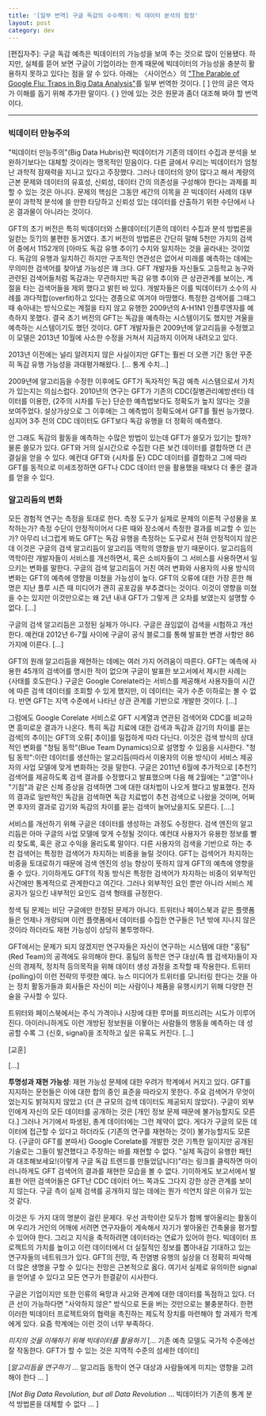 ```yaml
---
title: '[일부 번역] 구글 독감의 수수께끼: 빅 데이터 분석의 함정'
layout: post
category: dev
---
```


\[편집자주]: 구글 독감 예측은 빅데이터의 가능성을 보여 주는 것으로 많이 인용됐다. 하지만, 실체를 뜯어 보면 구글이 기업이라는 한계 때문에 빅데이터의 가능성을 충분히 활용하지 못하고 있다는 점을 알 수 있다. 아래는 〈사이언스〉의 ["The Parable of Google Flu: Traps in Big Data Analysis"](http://science.sciencemag.org/content/343/6176/1203)를 일부 번역한 것이다. \[ \] 안의 글은 역자가 이해를 돕기 위해 추가한 말이다. \{ } 안에 있는 것은 원문과 좀더 대조해 봐야 할 번역이다.

---

### 빅데이터 만능주의 ###

"빅데이터 만능주의"(Big Data Hubris)란 빅데이터가 기존의 데이터 수집과 분석을 보완하기보다는 대체할 것이라는 맹목적인 믿음이다. 다른 글에서 우리는 빅데이터가 엄청난 과학적 잠재력을 지니고 있다고 주장했다. 그러나 데이터의 양이 많다고 해서 계량의 근본 문제와 데이터의 유효성, 신뢰성, 데이터 간의 의존성을 구성해야 한다는 과제를 피할 수 있는 것은 아니다. 문제의 핵심은 그동안 세간의 이목을 끈 빅데이터 사례의 대부분이 과학적 분석에 쓸 만한 타당하고 신뢰성 있는 데이터를 산출하기 위한 수단에서 나온 결과물이 아니라는 것이다.

GFT의 초기 버전은 특히 빅데이터와 스몰데이터[기존의 데이터 수집과 분석 방법론을 일컫는 듯?]의 불편한 동거였다. 초기 버전의 방법론은 간단히 말해 5천만 가지의 검색어 중에서 1152개의 [아마도 독감 유행 추이?] 수치와 일치하는 것을 골라내는 것이었다. 독감의 유행과 일치하긴 하지만 구조적인 연관성은 없어서 미래를 예측하는 데에는 무의미한 검색어를 찾아낼 가능성은 꽤 크다. GFT 개발자들 자신들도 고등학교 농구와 관련된 검색어들처럼 독감과는 무관하지만 독감 유행 추이와 큰 상관관계를 보이는, 계절을 타는 검색어들을 제외 했다고 밝힌 바 있다. 개발자들은 이를 빅데이터가 소수의 사례를 과다적합(overfit)하고 있다는 경종으로 여겨야 마땅했다. 특정한 검색어를 그때그때 솎아내는 방식으로는 계절을 타지 않고 유행한 2009년의 A-H1N1 인플루엔자를 예측하지 못했다. 결국 초기 버전의 GFT는 독감을 예측하는 시스템이기도 했지만 겨울을 예측하는 시스템이기도 했던 것이다. GFT 개발자들은 2009년에 알고리듬을 수정했고 이 모델은 2013년 10월에 사소한 수정을 거쳐서 지금까지 이어져 내려오고 있다.

2013년 이전에는 널리 알려지지 않은 사실이지만 GFT는 훨씬 더 오랜 기간 동안 꾸준히 독감 유행 가능성을 과대평가해왔다. [... 통계 수치...]

2009년에 알고리듬을 수정한 이후에도 GFT가 독자적인 독감 예측 시스템으로서 가치가 있는지는 의심스럽다. 2010년의 연구는 GFT가 기존의 CDC(질병관리예방센터) 데이터를 이용한, {2주의 시차를 두는} 단순한 예측법보다도 정확도가 높지 않다는 것을 보여주었다. 설상가상으로 그 이후에는 그 예측법이 정확도에서 GFT를 훨씬 능가했다. 심지어 3주 전의 CDC 데이터도 GFT보다 독감 유행을 더 정확히 예측했다.

안 그래도 독감의 활동을 예측하는 수많은 방법이 있는데 GFT가 쓸모가 있기는 할까? 물론 쓸모가 있다. GFT와 거의 실시간으로 수집한 다른 보건 데이터를 결합하면 더 큰 결실을 얻을 수 있다. 예컨대 GFT와 {시차를 둔} CDC 데이터를 결합하고 그에 따라 GFT를 동적으로 미세조정하면 GFT나 CDC 데이터 만을 활용했을 때보다 더 좋은 결과를 얻을 수 있다.

### 알고리듬의 변화 ###

모든 경험적 연구는 측정을 토대로 한다. 측정 도구가 실제로 문제의 이론적 구성물을 포착하는가? 측정 수단이 안정적이어서 다른 때와 장소에서 측정한 결과를 비교할 수 있는가? 아무리 너그럽게 봐도 GFT는 독감 유행을 측정하는 도구로서 전혀 안정적이지 않은데 이것은 구글의 검색 알고리듬이 알고리듬 역학의 영향을 받기 때문이다. 알고리듬의 역학이란 개발자들이 서비스를 개선하면서, 혹은 소비자들이 그 서비스를 사용하면서 일으키는 변화를 말한다. 구글의 검색 알고리듬이 거친 여러 변화와 사용자의 사용 방식의 변화는 GFT의 예측에 영향을 미쳤을 가능성이 높다. GFT의 오류에 대한 가장 흔한 해명은 지난 플루 시즌 때 미디어가 괜히 공포감을 부추겼다는 것이다. 이것이 영향을 미쳤을 수는 있지만 이것만으로는 왜 2년 내내 GFT가 그렇게 큰 오차를 보였는지 설명할 수 없다. [...]

구글의 검색 알고리듬은 고정된 실체가 아니다. 구글은 끊임없이 검색을 시험하고 개선한다. 예컨대 2012년 6-7월 사이에 구글이 공식 블로그를 통해 발표한 변경 사항만 86가지에 이른다. [...]

GFT의 원래 알고리듬을 재현하는 데에는 여러 가지 어려움이 따른다. GFT는 예측에 사용한 45개의 검색어를 명시한 적이 없으며 구글이 발표한 보고서에서 제시한 사례는 {사태를 호도한다.} 구글은 Google Corelate라는 서비스를 제공해서 사용자들이 시간에 따른 검색 데이터를 조회할 수 있게 했지만, 이 데이터는 국가 수준 이하로는 볼 수 없다. 반면 GFT는 지역 수준에서 나타난 상관 관계를 기반으로 개발한 것이다. [...]

그럼에도 Google Corelate 서비스로 GFT 시계열과 연관된 검색어와 CDC를 비교하면 흥미로운 결과가 나온다. 특히 독감 치료에 대한 검색과 독감과 감기의 차이를 묻는 검색[의 추이]는 GFT의 오류[ 추이]를 밀접하게 따라 다닌다. 이것은 검색 방식의 상대적인 변화를 "청팀 동학"(Blue Team Dynamics)으로 설명할 수 있음을 시사한다. "청팀 동학":이란 데이터를 생산하는 알고리듬(따라서 이용자의 이용 방식)이 서비스 제공자의 사업 모델에 맞게 변화하는 것을 말한다. 구글은 2011년 6월에 추가적으로 [추천?] 검색어를 제공하도록 검색 결과를 수정했다고 발표했으며 다음 해 2월에는 "고열"이나 "기침"과 같은 신체 증상을 검색하면 그에 대한 대처법이 나오게 했다고 발표했다. 전자의 결과로 일반적인 독감을 검색하면 독감 치료법이 추천 검색으로 나왔을 것이며, 어쩌면 후자의 결과로 감기와 독감의 차이를 묻는 검색이 늘어났을지도 모른다. [....] 

서비스를 개선하기 위해 구글은 데이터를 생성하는 과정도 수정한다. 검색 엔진의 알고리듬은 아마 구글의 사업 모델에 맞게 수정될 것이다. 예컨대 사용자가 유용한 정보를 빨리 찾도록, 혹은 광고 수익을 올리도록 말이다. 다른 사용자의 검색을 기반으로 하는 추천 검색어는 특정한 검색어가 차지하는 비중을 늘릴 것이다. GFT는 검색어가 차지하는 비중을 토대로하기 때문에 검색 엔진의 성능 향상이 뜻하지 않게 GFT의 예측에 영향을 줄 수 있다. 기이하게도 GFT의 작동 방식은 특정한 검색어가 차지하는 비중이 외부적인 사건에만 통계적으로 관계한다고 여긴다. 그러나 외부적인 요인 뿐만 아니라 서비스 제공자가 일으킨 내부적인 요인도 검색 형태를 규정한다.

청색 팀 문제는 비단 구글에만 한정된 문제가 아니다. 트위터나 페이스북과 같은 플랫폼들은 언제나 개량되며 이런 플랫폼에서 데이터를 수집한 연구들은 1년 밖에 지나지 않은 것이라 하더라도 재현 가능성이 상당히 불투명하다.

GFT에서는 문제가 되지 않겠지만 연구자들은 자신이 연구하는 시스템에 대한 "홍팀"(Red Team)의 공격에도 유의해야 한다. 홍팀의 동학은 연구 대상(즉 웹 검색자)들이 자신의 경제적, 정치적 등의목적을 위해 데이터 생성 과정을 조작할 때 작용한다. 트위터 {polling}이 이런 전략의 뚜렷한 예다. 뉴스 미디어가 트위터를 모니터링 한다는 것을 아는 정치 활동가들과 회사들은 자신이 미는 사람이나 제품을 유행시키기 위해 다양한 전술을 구사할 수 있다.

트위터와 페이스북에서는 주식 가격이나 시장에 대한 루머를 퍼뜨리려는 시도가 이루어진다. 아이러니하게도 이런 개방된 정보원을 이욯아는 사람들의 행동을 예측하는 데 성공할 수록 그 {신호, signal}을 조작하고 싶은 유혹도 커진다. [...]

[교훈]

[...]

**투명성과 재현 가능성**: 재현 가능성 문제에 대한 우려가 학계에서 커지고 있다. GFT를 지지하는 문헌들은 이에 대한 합의 중인 표준을 따라오지 못한다. 주요 검색어가 무엇이었는지도 밝혀지지 않았고 {더 큰 규모의 검색 데이터도 제공되지 않았다}. 구글이 외부인에게 자신의 모든 데이터를 공개하는 것은 [개인 정보 문제 때문에 불가능할지도 모른다.] 그러나 거기에서 파생된, 총계 데이터에는 그런 제약이 없다. 게다가 구글의 모든 데이터에 접근할 수 있다고 하더라도 {기존의 연구를 재현하는 것이} 불가능할지도 모른다. {구글이 GFT를 본따서} Google Corelate를 개발한 것은 기특한 일이지만 공개된 기술로는 그들이 발견했다고 주장하는 바를 재현할 수 없다. "실제 독감이 유행한 패턴과 대조해보세요!(이렇게 구글 독감 트렌드를 만들었답니다)"라는 링크를 클릭하면 아이러니하게도 GFT 검색어의 결과를 재현한 모습을 볼 수 없다. 기이하게도 보고서에서 발표한 어떤 검색어들은 GFT난 CDC 데이터 어느 쪽과도 그다지 강한 상관 관계를 보이지 않는다. 구글 측이 실제 검색를 공개하지 않는 데에는 뭔가 석연치 않은 이유가 있는 것 같다.

이것은 두 가지 대의 명분이 걸린 문제다. 우선 과학이란 모두가 함께 쌓아올리는 활동이며 우리가 거인의 어깨에 서려면 연구자들이 계속해서 자기가 쌓아올린 건축물을 평가할 수 있어야 한다. 그리고 지식을 축적하려면 데이터라는 연료가 있어야 한다. 빅데이터 프로젝트의 가치를 높이고 이런 데이터에서 더 실질적인 정보를 뽑아내길 기대하고 있는 연구자들의 네트워크가 있다. GFT의 전망, 즉 전염병 유행의 실상을 더 정확히 파악해 더 많은 생명을 구할 수 있다는 전망은 근본적으로 옳다. 여기서 실제로 유의미한 signal을 얻어낼 수 있다고 모든 연구가 한결같이 시사한다.

구글은 기업이지만 또한 인류의 욕망과 사고와 관계에 대한 데이터를 독점하고 있다. 더 큰 선이 가능하다면 "사악하지 않은" 방식으로 돈을 버는 것만으로는 불충분하다. 한편 이러한 빅데이터 프로젝트와의 협력을 촉진하는 제도적 장치를 마련해야 할 과제가 학계에게 있다. 요즘 학계에는 이런 것이 너무 부족하다.

*미지의 것을 이해하기 위해 빅데이터를 활용하기* [... 기존 예측 모델도 국가적 수준에선 잘 작동한다. GFT가 할 수 있는 것은 지역적 수준의 섬세한 데이터]

[*알고리듬을 연구하기* ... 알고리듬 동학이 연구 대상과 사람들에게 미치는 영향을 고려해야 한다 ... ]

[*Not Big Data Revolution, but all Data Revolution* ... 빅데이터가 기존의 통계 분석 방법론을 대체할 수 없다 ... ]